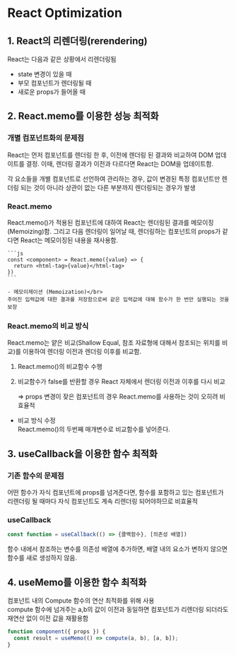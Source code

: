 # React Optimization

## 1. React의 리렌더링(rerendering)

React는 다음과 같은 상황에서 리렌더링됨

- state 변경이 있을 때
- 부모 컴포넌트가 렌더링될 때
- 새로운 props가 들어올 때
 
## 2. React.memo를 이용한 성능 최적화

### 개별 컴포넌트화의 문제점

React는 먼저 컴포넌트를 렌더링 한 후, 이전에 렌더링 된 결과와 비교하여 DOM 업데이트를 결정. 이때, 렌더링 결과가 이전과 다르다면 React는 DOM을 업데이트함.

각 요소들을 개별 컴포넌트로 선언하여 관리하는 경우, 값이 변경된 특정 컴포넌트만 렌더링 되는 것이 아니라 상관이 없는 다른 부분까지 렌더링되는 경우가 발생

### React.memo

React.memo()가 적용된 컴포넌트에 대하여 React는 렌더링된 결과를 메모이징(Memoizing)함. 그리고 다음 렌더링이 일어날 때, 렌더링하는 컴포넌트의 props가 같다면 React는 메모이징된 내용을 재사용함.

    ```js
    const <component> = React.memo({value} => {
      return <html-tag>{value}</html-tag>
    })
    ```

    - 메모이제이션 (Memoization)</br>
    주어진 입력값에 대한 결과를 저장함으로써 같은 입력값에 대해 함수가 한 번만 실행되는 것을 보장

### React.memo의 비교 방식

React.memo는 얕은 비교(Shallow Equal, 참조 자료형에 대해서 참조되는 위치를 비교)를 이용하여 렌더링 이전과 렌더링 이후를 비교함.

1. React.memo()의 비교함수 수행
2. 비교함수가 false를 반환할 경우 React 자체에서 렌더링 이전과 이후를 다시 비교

   => props 변경이 잦은 컴포넌트의 경우 React.memo를 사용하는 것이 오히려 비효율적

- 비교 방식 수정</br>
  React.memo()의 두번째 매개변수로 비교함수를 넣어준다.

## 3. useCallback을 이용한 함수 최적화

### 기존 함수의 문제점

어떤 함수가 자식 컴포넌트에 props를 넘겨준다면, 함수를 포함하고 있는 컴포넌트가 리렌더링 될 때마다 자식 컴포넌트도 계속 리렌더링 되어야하므로 비효율적

### useCallback

```js
const function = useCallback(() => {콜백함수}, [의존성 배열])
```

함수 내에서 참조하는 변수를 의존성 배열에 추가하면, 배열 내의 요소가 변하지 않으면 함수를 새로 생성하지 않음.

## 4. useMemo를 이용한 함수 최적화

컴포넌트 내의 Compute 함수의 연산 최적화를 위해 사용
</br>compute 함수에 넘겨주는 a,b의 값이 이전과 동일하면 컴포넌트가 리렌더링 되더라도 재연산 없이 이전 값을 재활용함

```js
function component({ props }) {
  const result = useMemo(() => compute(a, b), [a, b]);
}
```
